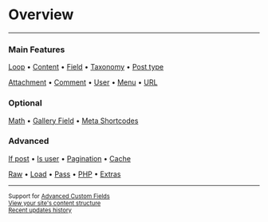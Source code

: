 # Overview

---

<div class="row index"><div class="col-half">

### Main Features

[Loop](options-general.php?page=ccs_reference&tab=loop) &bullet; [Content](options-general.php?page=ccs_reference&tab=content) &bullet; [Field](options-general.php?page=ccs_reference&tab=field) &bullet; [Taxonomy](options-general.php?page=ccs_reference&tab=taxonomy) &bullet; [Post type](options-general.php?page=ccs_reference&tab=posttype)

[Attachment](options-general.php?page=ccs_reference&tab=attach) &bullet; [Comment](options-general.php?page=ccs_reference&tab=comment) &bullet; [User](options-general.php?page=ccs_reference&tab=user) &bullet; [Menu](options-general.php?page=ccs_reference&tab=menu) &bullet; [URL](options-general.php?page=ccs_reference&tab=url)

### Optional

[Math](options-general.php?page=ccs_reference&tab=math) &bullet; [Gallery Field](options-general.php?page=ccs_reference&tab=gallery) &bullet; [Meta Shortcodes](options-general.php?page=ccs_reference&tab=meta-shortcodes)


</div><div class="col-half">

### Advanced

[If post](options-general.php?page=ccs_reference&tab=if) &bullet;
[Is user](options-general.php?page=ccs_reference&tab=is) &bullet; [Pagination](options-general.php?page=ccs_reference&tab=paged) &bullet; [Cache](options-general.php?page=ccs_reference&tab=cache)

[Raw](options-general.php?page=ccs_reference&tab=raw) &bullet; [Load](options-general.php?page=ccs_reference&tab=load) &bullet; [Pass](options-general.php?page=ccs_reference&tab=pass) &bullet; [PHP](options-general.php?page=ccs_reference&tab=php) &bullet; [Extras](options-general.php?page=ccs_reference&tab=extras)

---

<small>Support for [Advanced Custom Fields](options-general.php?page=ccs_reference&tab=acf)<br>
[View your site's content structure](index.php?page=content_overview)<br>
[Recent updates history](options-general.php?page=ccs_reference&tab=changelog)
</small>

</div>

</div>